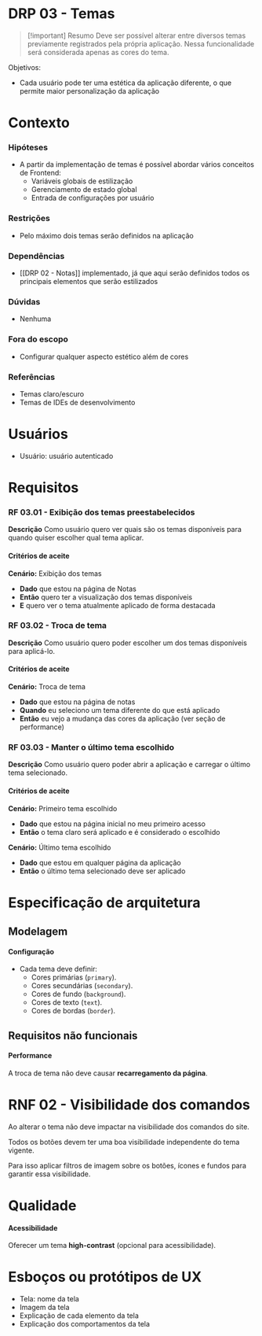# DRP 03 - Temas

> [!important] Resumo
> Deve ser possível alterar entre diversos temas previamente registrados pela própria aplicação.
> Nessa funcionalidade será considerada apenas as cores do tema.

Objetivos:

- Cada usuário pode ter uma estética da aplicação diferente, o que permite maior personalização da aplicação

# Contexto

### Hipóteses

- A partir da implementação de temas é possível abordar vários conceitos de Frontend:
	- Variáveis globais de estilização
	- Gerenciamento de estado global
	- Entrada de configurações por usuário

### Restrições

- Pelo máximo dois temas serão definidos na aplicação

### Dependências

- [[DRP 02 - Notas]] implementado, já que aqui serão definidos todos os principais elementos que serão estilizados

### Dúvidas

- Nenhuma

### Fora do escopo

- Configurar qualquer aspecto estético além de cores

### Referências

- Temas claro/escuro
- Temas de IDEs de desenvolvimento

# Usuários

- Usuário: usuário autenticado

# Requisitos

### RF 03.01 - Exibição dos temas preestabelecidos

__Descrição__
Como usuário quero ver quais são os temas disponíveis para quando quiser escolher qual tema aplicar.

#### Critérios de aceite

**Cenário:** Exibição dos temas
- **Dado** que estou na página de Notas
- **Então** quero ter a visualização dos temas disponíveis
- **E** quero ver o tema atualmente aplicado de forma destacada

### RF 03.02 - Troca de tema

__Descrição__
Como usuário quero poder escolher um dos temas disponíveis para aplicá-lo.

#### Critérios de aceite

**Cenário:** Troca de tema
- **Dado** que estou na página de notas
- **Quando** eu seleciono um tema diferente do que está aplicado
- **Então** eu vejo a mudança das cores da aplicação (ver seção de performance)

### RF 03.03 - Manter o último tema escolhido

__Descrição__
Como usuário quero poder abrir a aplicação e carregar o último tema selecionado.

#### Critérios de aceite

**Cenário:** Primeiro tema escolhido
- **Dado** que estou na página inicial no meu primeiro acesso
- **Então** o tema claro será aplicado e é considerado o escolhido

**Cenário:** Último tema escolhido
- **Dado** que estou em qualquer página da aplicação
- **Então** o último tema selecionado deve ser aplicado

# Especificação de arquitetura

## Modelagem

#### Configuração

- Cada tema deve definir:
    - Cores primárias (`primary`).
    - Cores secundárias (`secondary`).
    - Cores de fundo (`background`).
    - Cores de texto (`text`).
    - Cores de bordas (`border`).

## Requisitos não funcionais

#### Performance

A troca de tema não deve causar **recarregamento da página**.

# RNF 02 - Visibilidade dos comandos

Ao alterar o tema não deve impactar na visibilidade dos comandos do site.

Todos os botões devem ter uma boa visibilidade independente do tema vigente.

Para isso aplicar filtros de imagem sobre os botões, ícones e fundos para garantir essa visibilidade.

# Qualidade

#### Acessibilidade

Oferecer um tema **high-contrast** (opcional para acessibilidade).

# Esboços ou protótipos de UX

- Tela: nome da tela
- Imagem da tela
- Explicação de cada elemento da tela
- Explicação dos comportamentos da tela
